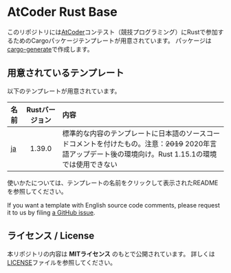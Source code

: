 <!-- -*- coding:utf-8-unix -*- -->

# AtCoder Rust Base

このリポジトリには[AtCoder][atcoder]コンテスト（競技プログラミング）にRustで参加するためのCargoパッケージテンプレートが用意されています。
パッケージは[cargo-generate][cargo-generate-crate]で作成します。

[atcoder]: https://atcoder.jp
[cargo-generate-crate]: https://crates.io/crates/cargo-generate


## 用意されているテンプレート

以下のテンプレートが用意されています。

| 名前 | Rustバージョン | 内容 |
|:-- |:--:|:-- |
| [ja][ja-branch] | 1.39.0 | 標準的な内容のテンプレートに日本語のソースコードコメントを付けたもの。注意：~~2019~~ 2020年言語アップデート後の環境向け。Rust 1.15.1の環境では使用できない |

使いかたについては、テンプレートの名前をクリックして表示されたREADMEを参照してください。

If you want a template with English source code comments, please request it to us by filing [a GitHub issue][gh-issue].

[ja-branch]: https://github.com/rust-lang-ja/atcoder-rust-base/tree/ja
[gh-issue]: https://github.com/rust-lang-ja/atcoder-rust-base/issues


## ライセンス / License

本リポジトリの内容は **MITライセンス** のもとで公開されています。
詳しくは[LICENSE][license-file]ファイルを参照してください。

[license-file]: ./LICENSE
